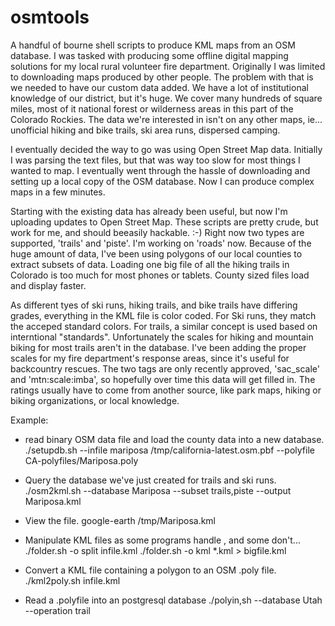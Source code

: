 # osmtools

A handful of bourne shell scripts to produce KML maps from an OSM
database. I was tasked with producing some offline digital mapping
solutions for my local rural volunteer fire department. Originally I
was limited to downloading maps produced by other people. The problem
with that is we needed to have our custom data added. We have a lot of
institutional knowledge of our district, but it's huge. We cover many
hundreds of square miles, most of it national forest or wilderness areas
in this part of the Colorado Rockies. The data we're interested in isn't
on any other maps, ie...  unofficial hiking and bike trails, ski area
runs, dispersed camping.

I eventually decided the way to go was using Open Street Map
data. Initially I was parsing the text files, but that was way too slow
for most things I wanted to map. I eventually went through the hassle
of downloading and setting up a local copy of the OSM database. Now I
can produce complex maps in a few minutes.

Starting with the existing data has already been useful, but now I'm
uploading updates to Open Street Map. These scripts are pretty crude,
but work for me, and should beeasily hackable. :-) Right now two types
are supported, 'trails' and 'piste'. I'm working on 'roads'
now. Because of the huge amount of data, I've been using polygons of
our local counties to extract subsets of data. Loading one big file of
all the hiking trails in Colorado is too much for most phones or
tablets. County sized files load and display faster.

As different tyes of ski runs, hiking trails, and bike trails have
differing grades, everything in the KML file is color coded. For Ski
runs, they match the acceped standard colors. For trails, a similar
concept is used based on interntional "standards". Unfortunately the
scales for hiking and mountain biking for most trails aren't in the
database. I've been adding the proper scales for my fire department's
response areas, since it's useful for backcountry rescues. The two
tags are only recently approved, 'sac_scale' and 'mtn:scale:imba', so
hopefully over time this data will get filled in. The ratings usually
have to come from another source, like park maps, hiking or biking
organizations, or local knowledge.

Example:
* read binary OSM data file and load the county data into a new database.
./setupdb.sh --infile mariposa /tmp/california-latest.osm.pbf --polyfile CA-polyfiles/Mariposa.poly 

* Query the database we've just created for trails and ski runs.
./osm2kml.sh --database Mariposa --subset trails,piste --output Mariposa.kml

* View the file.
google-earth /tmp/Mariposa.kml

* Manipulate KML files as some programs handle <Folder>, and some don't...
./folder.sh -o split infile.kml
./folder.sh -o kml *.kml > bigfile.kml

* Convert a KML file containing a polygon to an OSM .poly file.
./kml2poly.sh infile.kml

* Read a .polyfile into an postgresql database
./polyin,sh --database Utah --operation trail
